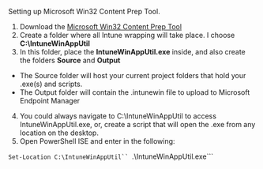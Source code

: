 

Setting up Microsoft Win32 Content Prep Tool.

1. Download the [Microsoft Win32 Content Prep Tool](https://go.microsoft.com/fwlink/?linkid=2065730)
2. Create a folder where all Intune wrapping will take place. I choose <b>C:\IntuneWinAppUtil</b>
3. In this folder, place the <b>IntuneWinAppUtil.exe</b> inside, and also create the folders <b>Source</b> and <b>Output</b> 
* The Source folder will host your current project folders that hold your .exe(s) and scripts. 
* The Output folder will contain the .intunewin file to upload to Microsoft Endpoint Manager
4. You could always navigate to C:\IntuneWinAppUtil to access IntuneWinAppUtil.exe, or, create a script that will open the .exe from any location on the desktop.
5. Open PowerShell ISE and enter in the following: 

```Set-Location C:\IntuneWinAppUtil``
```.\IntuneWinAppUtil.exe```

